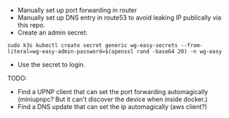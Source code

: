 - Manually set up port forwarding in router
- Manually set up DNS entry in route53 to avoid leaking IP publically via this repo.
- Create an admin secret:
```
sudo k3s kubectl create secret generic wg-easy-secrets --from-literal=wg-easy-admin-password=$(openssl rand -base64 20) -n wg-easy
```
- Use the secret to login.

TODO:
- Find a UPNP client that can set the port forwarding automagically (miniupnpc? But it can't discover the device when inside docker.)
- Find a DNS update that can set the ip automagically (aws client?)